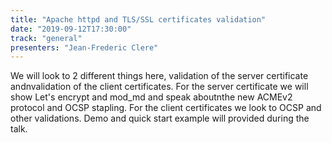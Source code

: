 ```yaml
---
title: "Apache httpd and TLS/SSL certificates validation"
date: "2019-09-12T17:30:00"
track: "general"
presenters: "Jean-Frederic Clere"
---
```


We will look to 2 different things here, validation of the server certificate andnvalidation of the client certificates. For the server certificate we will show Let's encrypt and mod_md and speak aboutnthe new ACMEv2 protocol and OCSP stapling. For the client certificates we look to OCSP and other validations. Demo and quick start example will provided during the talk.
